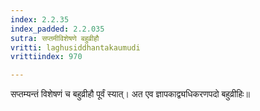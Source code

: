 ```yaml
---
index: 2.2.35
index_padded: 2.2.035
sutra: सप्तमीविशेषणे बहुव्रीहौ
vritti: laghusiddhantakaumudi
vrittiindex: 970

---
```

सप्तम्यन्तं विशेषणं च बहुव्रीहौ पूर्वं स्यात्। अत एव ज्ञापकाद्व्यधिकरणपदो बहुव्रीहिः॥